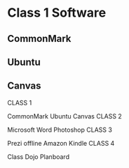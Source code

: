 # Class 1 Software

## CommonMark
## Ubuntu
## Canvas

CLASS 1

CommonMark
Ubuntu
Canvas
CLASS 2

Microsoft Word
Photoshop
CLASS 3

Prezi offline
Amazon Kindle
CLASS 4

Class Dojo
Planboard
